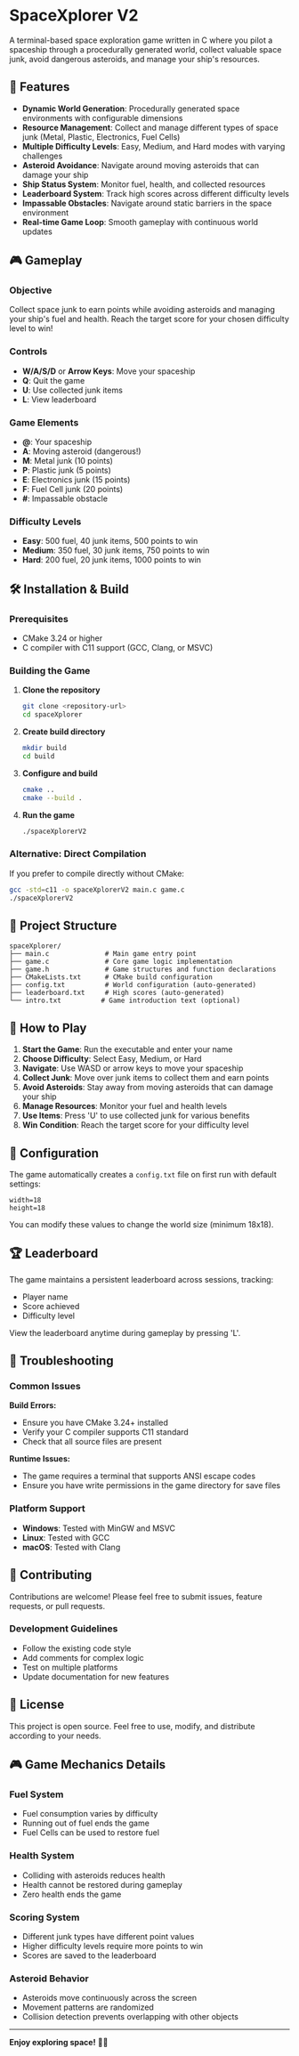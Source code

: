 # SpaceXplorer V2

A terminal-based space exploration game written in C where you pilot a spaceship through a procedurally generated world, collect valuable space junk, avoid dangerous asteroids, and manage your ship's resources.

## 🚀 Features

- **Dynamic World Generation**: Procedurally generated space environments with configurable dimensions
- **Resource Management**: Collect and manage different types of space junk (Metal, Plastic, Electronics, Fuel Cells)
- **Multiple Difficulty Levels**: Easy, Medium, and Hard modes with varying challenges
- **Asteroid Avoidance**: Navigate around moving asteroids that can damage your ship
- **Ship Status System**: Monitor fuel, health, and collected resources
- **Leaderboard System**: Track high scores across different difficulty levels
- **Impassable Obstacles**: Navigate around static barriers in the space environment
- **Real-time Game Loop**: Smooth gameplay with continuous world updates

## 🎮 Gameplay

### Objective
Collect space junk to earn points while avoiding asteroids and managing your ship's fuel and health. Reach the target score for your chosen difficulty level to win!

### Controls
- **W/A/S/D** or **Arrow Keys**: Move your spaceship
- **Q**: Quit the game
- **U**: Use collected junk items
- **L**: View leaderboard

### Game Elements
- **@**: Your spaceship
- **A**: Moving asteroid (dangerous!)
- **M**: Metal junk (10 points)
- **P**: Plastic junk (5 points)
- **E**: Electronics junk (15 points)
- **F**: Fuel Cell junk (20 points)
- **#**: Impassable obstacle

### Difficulty Levels
- **Easy**: 500 fuel, 40 junk items, 500 points to win
- **Medium**: 350 fuel, 30 junk items, 750 points to win
- **Hard**: 200 fuel, 20 junk items, 1000 points to win

## 🛠️ Installation & Build

### Prerequisites
- CMake 3.24 or higher
- C compiler with C11 support (GCC, Clang, or MSVC)

### Building the Game

1. **Clone the repository**
   ```bash
   git clone <repository-url>
   cd spaceXplorer
   ```

2. **Create build directory**
   ```bash
   mkdir build
   cd build
   ```

3. **Configure and build**
   ```bash
   cmake ..
   cmake --build .
   ```

4. **Run the game**
   ```bash
   ./spaceXplorerV2
   ```

### Alternative: Direct Compilation
If you prefer to compile directly without CMake:
```bash
gcc -std=c11 -o spaceXplorerV2 main.c game.c
./spaceXplorerV2
```

## 📁 Project Structure

```
spaceXplorer/
├── main.c              # Main game entry point
├── game.c              # Core game logic implementation
├── game.h              # Game structures and function declarations
├── CMakeLists.txt      # CMake build configuration
├── config.txt          # World configuration (auto-generated)
├── leaderboard.txt     # High scores (auto-generated)
└── intro.txt          # Game introduction text (optional)
```

## 🎯 How to Play

1. **Start the Game**: Run the executable and enter your name
2. **Choose Difficulty**: Select Easy, Medium, or Hard
3. **Navigate**: Use WASD or arrow keys to move your spaceship
4. **Collect Junk**: Move over junk items to collect them and earn points
5. **Avoid Asteroids**: Stay away from moving asteroids that can damage your ship
6. **Manage Resources**: Monitor your fuel and health levels
7. **Use Items**: Press 'U' to use collected junk for various benefits
8. **Win Condition**: Reach the target score for your difficulty level

## 🔧 Configuration

The game automatically creates a `config.txt` file on first run with default settings:
```
width=18
height=18
```

You can modify these values to change the world size (minimum 18x18).

## 🏆 Leaderboard

The game maintains a persistent leaderboard across sessions, tracking:
- Player name
- Score achieved
- Difficulty level

View the leaderboard anytime during gameplay by pressing 'L'.

## 🐛 Troubleshooting

### Common Issues

**Build Errors:**
- Ensure you have CMake 3.24+ installed
- Verify your C compiler supports C11 standard
- Check that all source files are present

**Runtime Issues:**
- The game requires a terminal that supports ANSI escape codes
- Ensure you have write permissions in the game directory for save files

### Platform Support
- **Windows**: Tested with MinGW and MSVC
- **Linux**: Tested with GCC
- **macOS**: Tested with Clang

## 🤝 Contributing

Contributions are welcome! Please feel free to submit issues, feature requests, or pull requests.

### Development Guidelines
- Follow the existing code style
- Add comments for complex logic
- Test on multiple platforms
- Update documentation for new features

## 📄 License

This project is open source. Feel free to use, modify, and distribute according to your needs.

## 🎮 Game Mechanics Details

### Fuel System
- Fuel consumption varies by difficulty
- Running out of fuel ends the game
- Fuel Cells can be used to restore fuel

### Health System
- Colliding with asteroids reduces health
- Health cannot be restored during gameplay
- Zero health ends the game

### Scoring System
- Different junk types have different point values
- Higher difficulty levels require more points to win
- Scores are saved to the leaderboard

### Asteroid Behavior
- Asteroids move continuously across the screen
- Movement patterns are randomized
- Collision detection prevents overlapping with other objects

---

**Enjoy exploring space!** 🚀✨ 